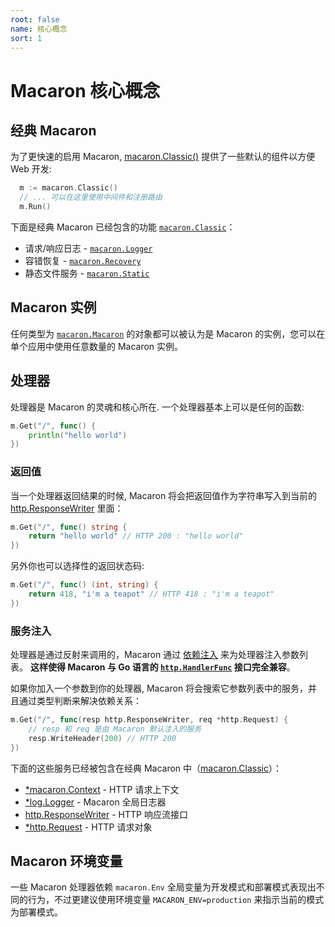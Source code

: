 ```yaml
---
root: false
name: 核心概念
sort: 1
---
```


# Macaron 核心概念

## 经典 Macaron

为了更快速的启用 Macaron, [macaron.Classic()](https://gowalker.org/github.com/Unknwon/macaron#Classic) 提供了一些默认的组件以方便 Web 开发:

```go
  m := macaron.Classic()
  // ... 可以在这里使用中间件和注册路由
  m.Run()
```

下面是经典 Macaron 已经包含的功能 [`macaron.Classic`](https://gowalker.org/github.com/Unknwon/macaron#Classic)：

- 请求/响应日志 - [`macaron.Logger`](../middlewares/core#routing-logger)
- 容错恢复 - [`macaron.Recovery`](../middlewares/core#panic-recovery)
- 静态文件服务 - [`macaron.Static`](../middlewares/core#static-files)

## Macaron 实例

任何类型为 [`macaron.Macaron`](https://gowalker.org/github.com/Unknwon/macaron#Macaron) 的对象都可以被认为是 Macaron 的实例，您可以在单个应用中使用任意数量的 Macaron 实例。

## 处理器

处理器是 Macaron 的灵魂和核心所在. 一个处理器基本上可以是任何的函数:

```go
m.Get("/", func() {
	println("hello world")
})
```

### 返回值

当一个处理器返回结果的时候, Macaron 将会把返回值作为字符串写入到当前的 [http.ResponseWriter](http://gowalker.org/net/http#ResponseWriter) 里面：

```go
m.Get("/", func() string {
	return "hello world" // HTTP 200 : "hello world"
})
```

另外你也可以选择性的返回状态码:

```go
m.Get("/", func() (int, string) {
	return 418, "i'm a teapot" // HTTP 418 : "i'm a teapot"
})
```

### 服务注入

处理器是通过反射来调用的，Macaron 通过 [依赖注入](http://baike.baidu.com/view/1486379.htm?from_id=5177233&type=syn&fromtitle=%E4%BE%9D%E8%B5%96%E6%B3%A8%E5%85%A5&fr=aladdin) 来为处理器注入参数列表。 **这样使得 Macaron 与 Go 语言的 [`http.HandlerFunc`](https://gowalker.org/net/http#HandlerFunc) 接口完全兼容**。

如果你加入一个参数到你的处理器, Macaron 将会搜索它参数列表中的服务，并且通过类型判断来解决依赖关系：

```go
m.Get("/", func(resp http.ResponseWriter, req *http.Request) { 
	// resp 和 req 是由 Macaron 默认注入的服务
	resp.WriteHeader(200) // HTTP 200
})
```

下面的这些服务已经被包含在经典 Macaron 中（[macaron.Classic](https://gowalker.org/github.com/Unknwon/macaron#Classic)）：

- [*macaron.Context](../middlewares/core#context) - HTTP 请求上下文
- [*log.Logger](http://gowalker.org/log#Logger) - Macaron 全局日志器
- [http.ResponseWriter](http://gowalker.org/net/http/#ResponseWriter) - HTTP 响应流接口
- [*http.Request](http://gowalker.org/net/http/#Request) - HTTP 请求对象

## Macaron 环境变量

一些 Macaron 处理器依赖 `macaron.Env` 全局变量为开发模式和部署模式表现出不同的行为，不过更建议使用环境变量 `MACARON_ENV=production` 来指示当前的模式为部署模式。
